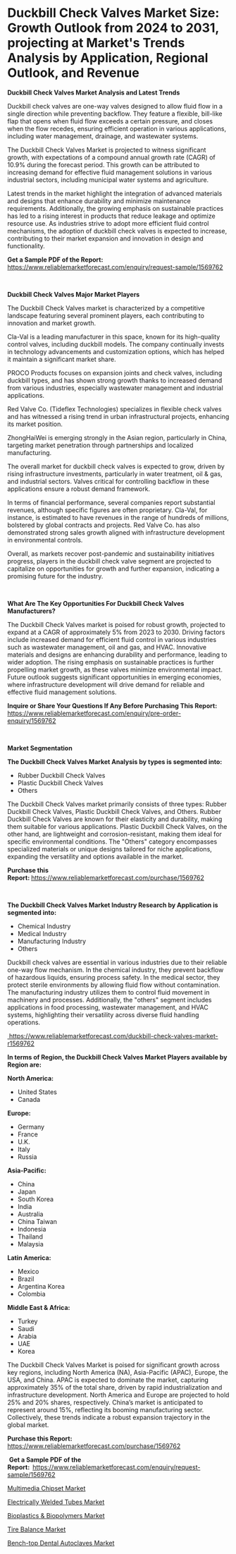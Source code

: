 <p><h1>Duckbill Check Valves Market Size: Growth Outlook from 2024 to 2031, projecting at Market's Trends Analysis by Application, Regional Outlook, and Revenue</h1></p><p><strong>Duckbill Check Valves Market Analysis and Latest Trends</strong></p>
<p><p>Duckbill check valves are one-way valves designed to allow fluid flow in a single direction while preventing backflow. They feature a flexible, bill-like flap that opens when fluid flow exceeds a certain pressure, and closes when the flow recedes, ensuring efficient operation in various applications, including water management, drainage, and wastewater systems. </p><p>The Duckbill Check Valves Market is projected to witness significant growth, with expectations of a compound annual growth rate (CAGR) of 10.9% during the forecast period. This growth can be attributed to increasing demand for effective fluid management solutions in various industrial sectors, including municipal water systems and agriculture. </p><p>Latest trends in the market highlight the integration of advanced materials and designs that enhance durability and minimize maintenance requirements. Additionally, the growing emphasis on sustainable practices has led to a rising interest in products that reduce leakage and optimize resource use. As industries strive to adopt more efficient fluid control mechanisms, the adoption of duckbill check valves is expected to increase, contributing to their market expansion and innovation in design and functionality.</p></p>
<p><strong>Get a Sample PDF of the Report:&nbsp;</strong> <a href="https://www.reliablemarketforecast.com/enquiry/request-sample/1569762?utm_campaign=1144&utm_medium=2&utm_source=Github&utm_content=ia&utm_term=14102024&utm_id=duckbill-check-valves">https://www.reliablemarketforecast.com/enquiry/request-sample/1569762</a></p>
<p>&nbsp;</p>
<p><strong>Duckbill Check Valves Major Market Players</strong></p>
<p><p>The Duckbill Check Valves market is characterized by a competitive landscape featuring several prominent players, each contributing to innovation and market growth. </p><p>Cla-Val is a leading manufacturer in this space, known for its high-quality control valves, including duckbill models. The company continually invests in technology advancements and customization options, which has helped it maintain a significant market share. </p><p>PROCO Products focuses on expansion joints and check valves, including duckbill types, and has shown strong growth thanks to increased demand from various industries, especially wastewater management and industrial applications. </p><p>Red Valve Co. (Tideflex Technologies) specializes in flexible check valves and has witnessed a rising trend in urban infrastructural projects, enhancing its market position. </p><p>ZhongHaiWei is emerging strongly in the Asian region, particularly in China, targeting market penetration through partnerships and localized manufacturing. </p><p>The overall market for duckbill check valves is expected to grow, driven by rising infrastructure investments, particularly in water treatment, oil & gas, and industrial sectors. Valves critical for controlling backflow in these applications ensure a robust demand framework.</p><p>In terms of financial performance, several companies report substantial revenues, although specific figures are often proprietary. Cla-Val, for instance, is estimated to have revenues in the range of hundreds of millions, bolstered by global contracts and projects. Red Valve Co. has also demonstrated strong sales growth aligned with infrastructure development in environmental controls.</p><p>Overall, as markets recover post-pandemic and sustainability initiatives progress, players in the duckbill check valve segment are projected to capitalize on opportunities for growth and further expansion, indicating a promising future for the industry.</p></p>
<p>&nbsp;</p>
<p><strong>What Are The Key Opportunities For Duckbill Check Valves Manufacturers?</strong></p>
<p><p>The Duckbill Check Valves market is poised for robust growth, projected to expand at a CAGR of approximately 5% from 2023 to 2030. Driving factors include increased demand for efficient fluid control in various industries such as wastewater management, oil and gas, and HVAC. Innovative materials and designs are enhancing durability and performance, leading to wider adoption. The rising emphasis on sustainable practices is further propelling market growth, as these valves minimize environmental impact. Future outlook suggests significant opportunities in emerging economies, where infrastructure development will drive demand for reliable and effective fluid management solutions.</p></p>
<p><strong>Inquire or Share Your Questions If Any Before Purchasing This Report:</strong> <a href="https://www.reliablemarketforecast.com/enquiry/pre-order-enquiry/1569762?utm_campaign=1144&utm_medium=2&utm_source=Github&utm_content=ia&utm_term=14102024&utm_id=duckbill-check-valves">https://www.reliablemarketforecast.com/enquiry/pre-order-enquiry/1569762</a></p>
<p>&nbsp;</p>
<p><strong>Market Segmentation</strong></p>
<p><strong>The Duckbill Check Valves Market Analysis by types is segmented into:</strong></p>
<p><ul><li>Rubber Duckbill Check Valves</li><li>Plastic Duckbill Check Valves</li><li>Others</li></ul></p>
<p><p>The Duckbill Check Valves market primarily consists of three types: Rubber Duckbill Check Valves, Plastic Duckbill Check Valves, and Others. Rubber Duckbill Check Valves are known for their elasticity and durability, making them suitable for various applications. Plastic Duckbill Check Valves, on the other hand, are lightweight and corrosion-resistant, making them ideal for specific environmental conditions. The "Others" category encompasses specialized materials or unique designs tailored for niche applications, expanding the versatility and options available in the market.</p></p>
<p><strong>Purchase this Report:&nbsp;</strong><a href="https://www.reliablemarketforecast.com/purchase/1569762?utm_campaign=1144&utm_medium=2&utm_source=Github&utm_content=ia&utm_term=14102024&utm_id=duckbill-check-valves">https://www.reliablemarketforecast.com/purchase/1569762</a></p>
<p>&nbsp;</p>
<p><strong>The Duckbill Check Valves Market Industry Research by Application is segmented into:</strong></p>
<p><ul><li>Chemical Industry</li><li>Medical Industry</li><li>Manufacturing Industry</li><li>Others</li></ul></p>
<p><p>Duckbill check valves are essential in various industries due to their reliable one-way flow mechanism. In the chemical industry, they prevent backflow of hazardous liquids, ensuring process safety. In the medical sector, they protect sterile environments by allowing fluid flow without contamination. The manufacturing industry utilizes them to control fluid movement in machinery and processes. Additionally, the "others" segment includes applications in food processing, wastewater management, and HVAC systems, highlighting their versatility across diverse fluid handling operations.</p></p>
<p><a href="https://www.reliablemarketforecast.com/duckbill-check-valves-market-r1569762?utm_campaign=1144&utm_medium=2&utm_source=Github&utm_content=ia&utm_term=14102024&utm_id=duckbill-check-valves">&nbsp;https://www.reliablemarketforecast.com/duckbill-check-valves-market-r1569762</a></p>
<p><strong>In terms of Region, the Duckbill Check Valves Market Players available by Region are:</strong></p>
<p>
    <p> <strong> North America: </strong>
        <ul>
            <li>United States</li>
            <li>Canada</li>
        </ul>
        </p> 
    <p> <strong> Europe: </strong>
        <ul>
            <li>Germany</li>
            <li>France</li>
            <li>U.K.</li>
            <li>Italy</li>
            <li>Russia</li>
        </ul>
        </p> 
    <p> <strong> Asia-Pacific: </strong>
        <ul>
            <li>China</li>
            <li>Japan</li>
            <li>South Korea</li>
            <li>India</li>
            <li>Australia</li>
            <li>China Taiwan</li>
            <li>Indonesia</li>
            <li>Thailand</li>
            <li>Malaysia</li>
        </ul>
        </p> 
    <p> <strong> Latin America: </strong>
        <ul>
            <li>Mexico</li>
            <li>Brazil</li>
            <li>Argentina Korea</li>
            <li>Colombia</li>
        </ul>
        </p> 
    <p> <strong> Middle East & Africa: </strong>
        <ul>
            <li>Turkey</li>
            <li>Saudi</li>
            <li>Arabia</li>
            <li>UAE</li>
            <li>Korea</li>
        </ul>
    </p>
    </p>
<p><p>The Duckbill Check Valves Market is poised for significant growth across key regions, including North America (NA), Asia-Pacific (APAC), Europe, the USA, and China. APAC is expected to dominate the market, capturing approximately 35% of the total share, driven by rapid industrialization and infrastructure development. North America and Europe are projected to hold 25% and 20% shares, respectively. China’s market is anticipated to represent around 15%, reflecting its booming manufacturing sector. Collectively, these trends indicate a robust expansion trajectory in the global market.</p></p>
<p><strong>Purchase this Report: </strong><a href="https://www.reliablemarketforecast.com/purchase/1569762?utm_campaign=1144&utm_medium=2&utm_source=Github&utm_content=ia&utm_term=14102024&utm_id=duckbill-check-valves">https://www.reliablemarketforecast.com/purchase/1569762</a></p>
<p>&nbsp;<strong>Get a Sample PDF of the Report:&nbsp;&nbsp;</strong><a href="https://www.reliablemarketforecast.com/enquiry/request-sample/1569762?utm_campaign=1144&utm_medium=2&utm_source=Github&utm_content=ia&utm_term=14102024&utm_id=duckbill-check-valves">https://www.reliablemarketforecast.com/enquiry/request-sample/1569762</a></p>
<p><strong></strong></p>
<p><p><a href="https://www.linkedin.com/pulse/multimedia-chipset-market-analysis-report-global-insights-wr6ve?trk=public_post_embed_feed-article-content&utm_campaign=1144&utm_medium=2&utm_source=Github&utm_content=ia&utm_term=14102024&utm_id=duckbill-check-valves">Multimedia Chipset Market</a></p><p><a href="https://www.linkedin.com/pulse/electrically-welded-tubes-spectrum-usage-patterns-sector-evolution-urkbe?trk=public_post_embed_feed-article-content&utm_campaign=1144&utm_medium=2&utm_source=Github&utm_content=ia&utm_term=14102024&utm_id=duckbill-check-valves">Electrically Welded Tubes Market</a></p><p><a href="https://www.linkedin.com/pulse/market-leaders-laggards-global-bioplastics-biopolymers-0lnze?trk=public_post_embed_feed-article-content&utm_campaign=1144&utm_medium=2&utm_source=Github&utm_content=ia&utm_term=14102024&utm_id=duckbill-check-valves">Bioplastics & Biopolymers Market</a></p><p><a href="https://www.linkedin.com/pulse/tire-balance-sector-surge-48-growth-roadmap-2031-ek-phrasis-9vphe?trk=public_post_embed_feed-article-content&utm_campaign=1144&utm_medium=2&utm_source=Github&utm_content=ia&utm_term=14102024&utm_id=duckbill-check-valves">Tire Balance Market</a></p><p><a href="https://www.linkedin.com/pulse/bench-top-dental-autoclaves-market-size-growth-industry-analysis-s1zde?trk=public_post_embed_feed-article-content&utm_campaign=1144&utm_medium=2&utm_source=Github&utm_content=ia&utm_term=14102024&utm_id=duckbill-check-valves">Bench-top Dental Autoclaves Market</a></p></p>